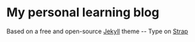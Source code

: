 # My personal learning blog

Based on a free and open-source [Jekyll](https://jekyllrb.com) theme -- Type on [Strap](https://sylhare.github.io/Type-on-Strap/)